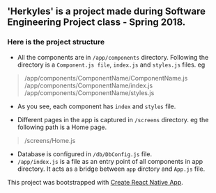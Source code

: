 ## 'Herkyles' is a project made during Software Engineering Project class - Spring 2018. 

### Here is the project structure

* All the components are in `/app/components` directory. Following the directory is a `Component.js file`, `index.js` and `styles.js` files. eg
> /app/components/ComponentName/ComponentName.js 
> /app/components/ComponentName/index.js
> /app/components/ComponentName/styles.js

* As you see, each component has `index` and `styles` file.

* Different pages in the app is captured in `/screens` directory. eg the following path is a Home page. 
> /screens/Home.js

* Database is configured in `/db/DbConfig.js` file. 
* `/app/index.js` is a file as an entry point of all components in app directory. It acts as a bridge between `app` dirctory and `App.js` file. 





This project was bootstrapped with [Create React Native App](https://github.com/react-community/create-react-native-app).


